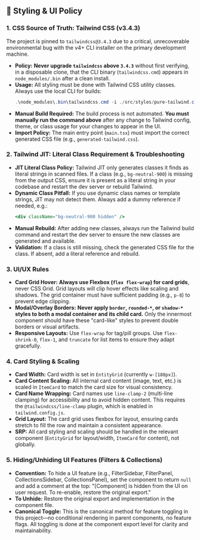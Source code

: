 ## 🎨 Styling & UI Policy

### 1. CSS Source of Truth: Tailwind CSS (v3.4.3)

The project is pinned to `tailwindcss@3.4.3` due to a critical, unrecoverable environmental bug with the v4+ CLI installer on the primary development machine.

-   **Policy:** **Never upgrade `tailwindcss` above `3.4.3`** without first verifying, in a disposable clone, that the CLI binary (`tailwindcss.cmd`) appears in `node_modules/.bin` after a clean install.
-   **Usage:** All styling must be done with Tailwind CSS utility classes. Always use the local CLI for builds:
    ```powershell
    .\node_modules\.bin\tailwindcss.cmd -i ./src/styles/pure-tailwind.css -o ./src/styles/generated-tailwind.css
    ```
-   **Manual Build Required:** The build process is not automated. **You must manually run the command above** after any change to Tailwind config, theme, or class usage for your changes to appear in the UI.
-   **Import Policy:** The main entry point (`main.tsx`) must import the correct generated CSS file (e.g., `generated-tailwind.css`).

### 2. Tailwind JIT: Literal Class Requirement & Troubleshooting

-   **JIT Literal Class Policy:** Tailwind JIT only generates classes it finds as literal strings in scanned files. If a class (e.g., `bg-neutral-900`) is missing from the output CSS, ensure it is present as a literal string in your codebase and restart the dev server or rebuild Tailwind.
-   **Dynamic Class Pitfall:** If you use dynamic class names or template strings, JIT may not detect them. Always add a dummy reference if needed, e.g.:
    ```jsx
    <div className="bg-neutral-900 hidden" />
    ```
-   **Manual Rebuild:** After adding new classes, always run the Tailwind build command and restart the dev server to ensure the new classes are generated and available.
-   **Validation:** If a class is still missing, check the generated CSS file for the class. If absent, add a literal reference and rebuild.

### 3. UI/UX Rules

-   **Card Grid Hover:** **Always use Flexbox (`flex flex-wrap`) for card grids**, never CSS Grid. Grid layouts will clip hover effects like scaling and shadows. The grid container must have sufficient padding (e.g., `p-8`) to prevent edge clipping.
-   **Modal/Overlay Borders:** **Never apply `border`, `rounded-*`, or `shadow-*` styles to both a modal container and its child card.** Only the innermost component should have these "card-like" styles to prevent double borders or visual artifacts.
-   **Responsive Layouts:** Use `flex-wrap` for tag/pill groups. Use `flex-shrink-0`, `flex-1`, and `truncate` for list items to ensure they adapt gracefully.

### 4. Card Styling & Scaling

-   **Card Width:** Card width is set in `EntityGrid` (currently `w-[188px]`).
-   **Card Content Scaling:** All internal card content (image, text, etc.) is scaled in `ItemCard` to match the card size for visual consistency.
-   **Card Name Wrapping:** Card names use `line-clamp-2` (multi-line clamping) for accessibility and to avoid hidden content. This requires the `@tailwindcss/line-clamp` plugin, which is enabled in `tailwind.config.js`.
-   **Grid Layout:** The card grid uses flexbox for layout, ensuring cards stretch to fill the row and maintain a consistent appearance.
-   **SRP:** All card styling and scaling should be handled in the relevant component (`EntityGrid` for layout/width, `ItemCard` for content), not globally.

### 5. Hiding/Unhiding UI Features (Filters & Collections)

-   **Convention:** To hide a UI feature (e.g., FilterSidebar, FilterPanel, CollectionsSidebar, CollectionsPanel), set the component to return `null` and add a comment at the top: "[Component] is hidden from the UI on user request. To re-enable, restore the original export."
-   **To Unhide:** Restore the original export and implementation in the component file.
-   **Canonical Toggle:** This is the canonical method for feature toggling in this project—no conditional rendering in parent components, no feature flags. All toggling is done at the component export level for clarity and maintainability.